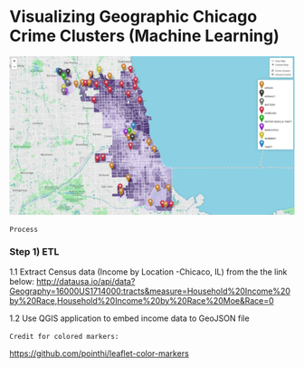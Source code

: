 # Visualizing Geographic Chicago Crime Clusters (Machine Learning)

![Alt text](Map.png?raw=true "Machine Learning: Crime Clusters")

```
Process
```
### Step 1) ETL

1.1 Extract Census data (Income by Location -Chicaco, IL) from the the link below: 
http://datausa.io/api/data?Geography=16000US1714000:tracts&measure=Household%20Income%20by%20Race,Household%20Income%20by%20Race%20Moe&Race=0


1.2 Use QGIS application to embed income data to GeoJSON file 





```Credit for colored markers:  ```

https://github.com/pointhi/leaflet-color-markers
